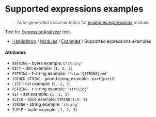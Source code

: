 # Supported expressions examples

> Auto-generated documentation for [examples.expressions](https://github.com/vemel/handsdown/blob/master/examples/expressions.py) module.

Test for [ExpressionAnalyzer](../handsdown/ast_parser/analyzers/expression_analyzer.md#expressionanalyzer) test.

- [Handsdown](../README.md#-handsdown---python-documentation-generator) / [Modules](../MODULES.md#modules) / [Examples](index.md#examples) / Supported expressions examples

#### Attributes

- `BSTRING` - bytes example: `b'string'`
- `DICT` - dict example: `(1, 2, 3)`
- `FSTRING` - f-string example: `f'start{STRING}end'`
- `JOINED_STRING` - joined string example: `'part1part2'`
- `LIST` - list example: `[1, 2, 3]`
- `RSTRING` - r-string example: `'str\\ing'`
- `SET` - set example: `{1, 2, 3}`
- `SLICE` - slice example: `STRING[1:4:-1]`
- `STRING` - string example: `'string'`
- `TUPLE` - tuple example: `(1, 2, 3)`
